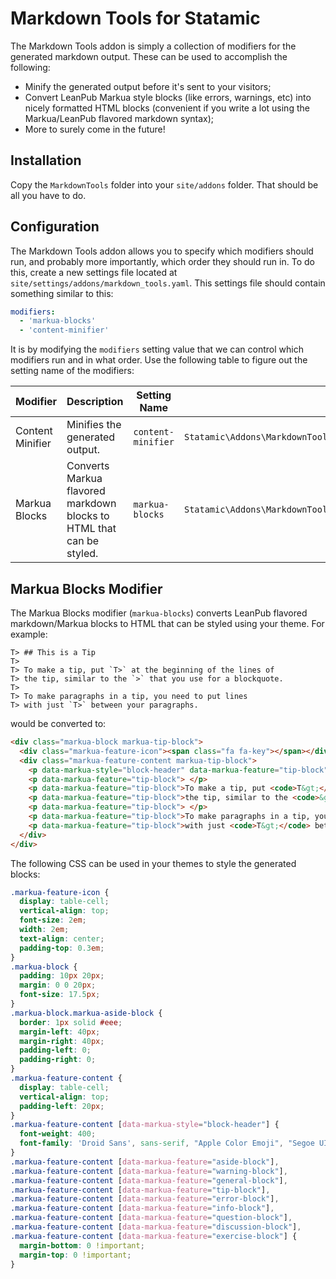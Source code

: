 # Markdown Tools for Statamic

The Markdown Tools addon is simply a collection of modifiers for the generated markdown output. These can be used to accomplish the following:

* Minify the generated output before it's sent to your visitors;
* Convert LeanPub Markua style blocks (like errors, warnings, etc) into nicely formatted HTML blocks (convenient if you write a lot using the Markua/LeanPub flavored markdown syntax);
* More to surely come in the future!

## Installation

Copy the `MarkdownTools` folder into your `site/addons` folder. That should be all you have to do.

## Configuration

The Markdown Tools addon allows you to specify which modifiers should run, and probably more importantly, which order they should run in. To do this, create a new settings file located at `site/settings/addons/markdown_tools.yaml`. This settings file should contain something similar to this:

```yaml
modifiers:
  - 'markua-blocks'
  - 'content-minifier'
```

It is by modifying the `modifiers` setting value that we can control which modifiers run and in what order. Use the following table to figure out the setting name of the modifiers:

| Modifier | Description | Setting Name | Class |
|---|---|---|---|
| Content Minifier | Minifies the generated output. | `content-minifier` | `Statamic\Addons\MarkdownTools\Modifiers\ContentMinifierModifier` |
| Markua Blocks | Converts Markua flavored markdown blocks to HTML that can be styled. | `markua-blocks` | `Statamic\Addons\MarkdownTools\Modifiers\MarkuaBlocksModifier` |

## Markua Blocks Modifier

The Markua Blocks modifier (`markua-blocks`) converts LeanPub flavored markdown/Markua blocks to HTML that can be styled using your theme. For example:

```
T> ## This is a Tip
T>
T> To make a tip, put `T>` at the beginning of the lines of
T> the tip, similar to the `>` that you use for a blockquote.
T>
T> To make paragraphs in a tip, you need to put lines
T> with just `T>` between your paragraphs.
```

would be converted to:

```html
<div class="markua-block markua-tip-block">
  <div class="markua-feature-icon"><span class="fa fa-key"></span></div>
  <div class="markua-feature-content markua-tip-block">
    <p data-markua-style="block-header" data-markua-feature="tip-block"> This is a Tip</p>
    <p data-markua-feature="tip-block"> </p>
    <p data-markua-feature="tip-block">To make a tip, put <code>T&gt;</code> at the beginning of the lines of </p>
    <p data-markua-feature="tip-block">the tip, similar to the <code>&gt;</code> that you use for a blockquote. </p>
    <p data-markua-feature="tip-block"> </p>
    <p data-markua-feature="tip-block">To make paragraphs in a tip, you need to put lines </p>
    <p data-markua-feature="tip-block">with just <code>T&gt;</code> between your paragraphs.</p>
  </div>
</div>
```

The following CSS can be used in your themes to style the generated blocks:

```css
.markua-feature-icon {
  display: table-cell;
  vertical-align: top;
  font-size: 2em;
  width: 2em;
  text-align: center;
  padding-top: 0.3em;
}
.markua-block {
  padding: 10px 20px;
  margin: 0 0 20px;
  font-size: 17.5px;
}
.markua-block.markua-aside-block {
  border: 1px solid #eee;
  margin-left: 40px;
  margin-right: 40px;
  padding-left: 0;
  padding-right: 0;
}
.markua-feature-content {
  display: table-cell;
  vertical-align: top;
  padding-left: 20px;
}
.markua-feature-content [data-markua-style="block-header"] {
  font-weight: 400;
  font-family: 'Droid Sans', sans-serif, "Apple Color Emoji", "Segoe UI Emoji", "Segoe UI Symbol";
}
.markua-feature-content [data-markua-feature="aside-block"],
.markua-feature-content [data-markua-feature="warning-block"],
.markua-feature-content [data-markua-feature="general-block"],
.markua-feature-content [data-markua-feature="tip-block"],
.markua-feature-content [data-markua-feature="error-block"],
.markua-feature-content [data-markua-feature="info-block"],
.markua-feature-content [data-markua-feature="question-block"],
.markua-feature-content [data-markua-feature="discussion-block"],
.markua-feature-content [data-markua-feature="exercise-block"] {
  margin-bottom: 0 !important;
  margin-top: 0 !important;
}

```
